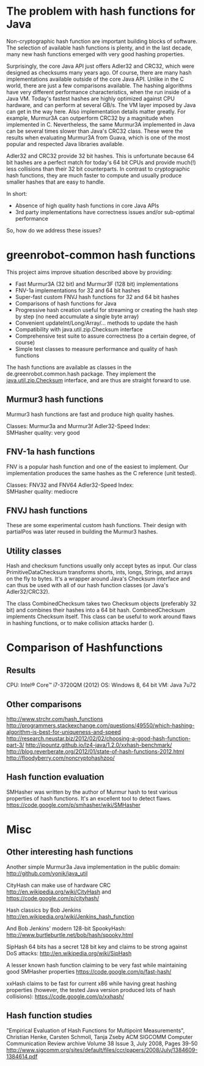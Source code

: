 The problem with hash functions for Java
========================================
Non-cryptographic hash function are important building blocks of software. The selection of available hash functions is plenty, and in the last decade, many new hash functions emerged with very good hashing properties.

Surprisingly, the core Java API just offers Adler32 and CRC32, which were designed as checksums many years ago. Of course, there are many hash implementations available outside of the core Java API. Unlike in the C world, there are just a few comparisons available. The hashing algorithms have very different performance characteristics, when the run inside of a Java VM. Today's fastest hashes are highly optimized against CPU hardware, and can perform at several GB/s. The VM layer imposed by Java can get in the way here. Also implementation details matter greatly. For example, Murmur3A can outperform CRC32 by a magnitude when implemented in C. Nevertheless, the same Murmur3A implemented in Java can be several times slower than Java's CRC32 class. These were the results when evaluating Murmur3A from Guava, which is one of the most popular and respected Java libraries available.  

Adler32 and CRC32 provide 32 bit hashes. This is unfortunate because 64 bit hashes are a perfect match for today's 64 bit CPUs and provide much(!) less collisions than their 32 bit counterparts. In contrast to cryptographic hash functions, they are much faster to compute and usually produce smaller hashes that are easy to handle.

In short:

* Absence of high quality hash functions in core Java APIs
* 3rd party implementations have correctness issues and/or sub-optimal performance

So, how do we address these issues?

greenrobot-common hash functions
================================
This project aims improve situation described above by providing:

* Fast Murmur3A (32 bit) and Murmur3F (128 bit) implementations
* FNV-1a implementations for 32 and 64 bit hashes
* Super-fast custom FNVJ hash functions for 32 and 64 bit hashes
* Comparisons of hash functions for Java
* Progressive hash creation useful for streaming or creating the hash step by step (no need accumulate a single byte array)  
* Convenient updateInt/Long/Array/... methods to update the hash   
* Compatibility with java.util.zip.Checksum interface
* Comprehensive test suite to assure correctness (to a certain degree, of course)
* Simple test classes to measure performance and quality of hash functions

The hash functions are available as classes in the de.greenrobot.common.hash package. They implement the [java.util.zip.Checksum](http://docs.oracle.com/javase/8/docs/api/java/util/zip/Checksum.html) interface, and are thus are straight forward to use.

Murmur3 hash functions
----------------------
Murmur3 hash functions are fast and produce high quality hashes.

Classes: Murmur3a and Murmur3f
Adler32-Speed Index:  
SMHasher quality: very good

FNV-1a hash functions
---------------------
FNV is a popular hash function and one of the easiest to implement. Our implementation produces the same hashes as the C reference (unit tested).     

Classes: FNV32 and FNV64
Adler32-Speed Index:  
SMHasher quality: mediocre

FNVJ hash functions
-------------------
These are some experimental custom hash functions. Their design with partialPos was later reused in building the Murmur3 hashes. 

Utility classes
---------------
Hash and checksum functions usually only accept bytes as input. Our class PrimitiveDataChecksum transforms shorts, ints, longs, Strings, and arrays on the fly to bytes. It's a wrapper around Java's Checksum interface and can thus be used with all of our hash function classes (or Java's Adler32/CRC32).
 
The class CombinedChecksum takes two Checksum objects (preferably 32 bit) and combines their hashes into a 64 bit hash. CombinedChecksum implements Checksum itself. This class can be useful to work around flaws in hashing functions, or to make collision attacks harder ().

Comparison of Hashfunctions
===========================

Results
-------
CPU: Intel® Core™ i7-3720QM (2012)
OS: Windows 8, 64 bit
VM: Java 7u72

Other comparisons
-----------------
http://www.strchr.com/hash_functions
http://programmers.stackexchange.com/questions/49550/which-hashing-algorithm-is-best-for-uniqueness-and-speed
http://research.neustar.biz/2012/02/02/choosing-a-good-hash-function-part-3/
http://jpountz.github.io/lz4-java/1.2.0/xxhash-benchmark/
http://blog.reverberate.org/2012/01/state-of-hash-functions-2012.html
http://floodyberry.com/noncryptohashzoo/


Hash function evaluation
------------------------
SMHasher was written by the author of Murmur hash to test various properties of hash functions. It's an excellent tool to detect flaws.
https://code.google.com/p/smhasher/wiki/SMHasher

Misc
====
Other interesting hash functions
--------------------------------
Another simple Murmur3a Java implementation in the public domain:
http://github.com/yonik/java_util

CityHash can make use of hardware CRC 
http://en.wikipedia.org/wiki/CityHash and https://code.google.com/p/cityhash/

Hash classics by Bob Jenkins 
http://en.wikipedia.org/wiki/Jenkins_hash_function

And Bob Jenkins' modern 128-bit SpookyHash:
http://www.burtleburtle.net/bob/hash/spooky.html

SipHash 64 bits has a secret 128 bit key and claims to be strong against DoS attacks:
http://en.wikipedia.org/wiki/SipHash

A lesser known hash function claiming to be very fast while maintaining good SMHasher properties 
https://code.google.com/p/fast-hash/

xxHash claims to be fast for current x86 while having great hashing properties (however, the tested Java version produced lots of hash collisions):
https://code.google.com/p/xxhash/


Hash function studies
---------------------
"Empirical Evaluation of Hash Functions for Multipoint Measurements", Christian Henke, Carsten Schmoll, Tanja Zseby
ACM SIGCOMM Computer Communication Review archive Volume 38 Issue 3, July 2008, Pages 39-50
http://www.sigcomm.org/sites/default/files/ccr/papers/2008/July/1384609-1384614.pdf
